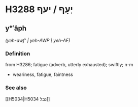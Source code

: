 # H3288 יְעָף / יעף

## yᵉʻâph

_(yeh-awf' | yeh-AWP | yeh-AF)_

### Definition

from H3286; fatigue (adverb, utterly exhausted); swiftly; n-m

- weariness, fatigue, faintness

### See also

[[H5034|H5034 נבל]]
